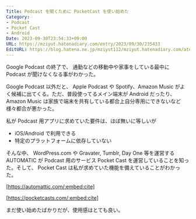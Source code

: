 ```yaml
---
Title: Podcast を聞くために PocketCast を使い始めた
Category:
- Podcast
- Pocket Cast
- Android
Date: 2023-09-30T23:54:33+09:00
URL: https://mziyut.hatenadiary.com/entry/2023/09/30/235433
EditURL: https://blog.hatena.ne.jp/mziyut112/mziyut.hatenadiary.com/atom/entry/6801883189082765180
---
```


Google Podcast の終了で、 通勤などの移動中や家事をしている最中に Podcast が聞けなくなる事がわかった。

Google Podcast 以外だと、 Apple Podcast や Spotify、Amazon Music がよく候補に出てくる。ただ、普段使ってるメイン端末が Android だったり、 Amazon Music は家族で端末を共有している都合上自分専用にできないなど様々都合が悪かった。

私が Podcast 用アプリに求めていた要件は、ほぼ無いに等しいが

- iOS/Android で利用できる
- 特定のプラットフォームに依存していない

そんな中、 WordPress.com や Gravater, Tumblr, Day One 等を運営する AUTOMATIC が Podcast 用のサービス Pocket Cast を運営していることを知った。そして、 Pocket Cast は私が求めていた機能を備えていることがわかった。

[https://automattic.com/:embed:cite]

[https://pocketcasts.com/:embed:cite]

まだ使い始めたばかりだが、使用感はとても良い。
